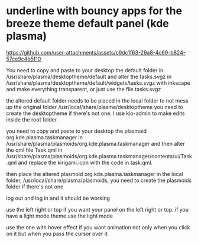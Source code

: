 # underline with bouncy apps for the breeze theme default panel (kde plasma)


https://github.com/user-attachments/assets/c9dc1f63-29a8-4c69-b824-57ce9c4b5f10


You need to copy and paste to your desktop the default folder in /usr/share/plasma/desktoptheme/default and alter the tasks.svgz in /usr/share/plasma/desktoptheme/default/widgets/tasks.svgz with inkscape and make everything transparent, or just use the file tasks.svgz

the altered default folder needs to be placed in the local folder to not mess up the original folder /usr/local/share/plasma/desktoptheme you need to create the desktoptheme if there's not one. I use kio-admin to make edits inside the root folder.

you need to copy and paste to your desktop the plasmoid org.kde.plasma.taskmanager in /usr/share/plasma/plasmoids/org.kde.plasma.taskmanager and then alter the qml file Task.qml in /usr/share/plasma/plasmoids/org.kde.plasma.taskmanager/contents/ui/Task.qml and replace the kirigami.icon with the code in task.qml.

then place the altered plasmoid org.kde.plasma.taskmanager in the local folder, /usr/local/share/plasma/plasmoids, you need to create the plasmoids folder if there's not one

log out and log in and it should be working


use the left right or top if you want your panel on the left right or top.
if you have a light mode theme use the light mode 

use the one with hover effect if you want animation not only when you click on it but when you pass the cursor over it 
